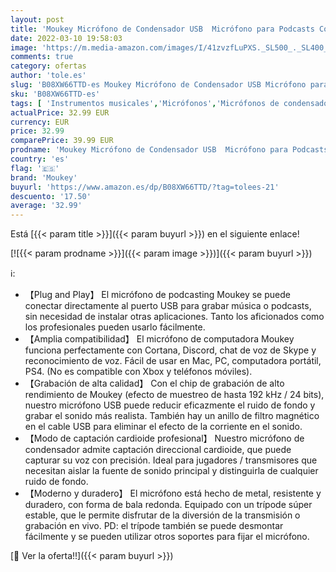 ```yaml
---
layout: post
title: 'Moukey Micrófono de Condensador USB  Micrófono para Podcasts Con Trípode de Metal  alta Sensibilidad de 192 kHz/24 Bits  Adecuado para PC / Portátil / PS4  para Streaming/Podcasting/Grabación/Juegos'
date: 2022-03-10 19:58:03
image: 'https://m.media-amazon.com/images/I/41zvzfLuPXS._SL500_._SL400_.jpg'
comments: true
category: ofertas
author: 'tole.es'
slug: 'B08XW66TTD-es Moukey Micrófono de Condensador USB Micrófono para...'
sku: 'B08XW66TTD-es'
tags: [ 'Instrumentos musicales','Micrófonos','Micrófonos de condensador','moukey','ps4', ]
actualPrice: 32.99 EUR
currency: EUR
price: 32.99
comparePrice: 39.99 EUR
prodname: 'Moukey Micrófono de Condensador USB  Micrófono para Podcasts Con Trípode de Metal  alta Sensibilidad de 192 kHz/24 Bits  Adecuado para PC / Portátil / PS4  para Streaming/Podcasting/Grabación/Juegos'
country: 'es'
flag: '🇪🇸'
brand: 'Moukey'
buyurl: 'https://www.amazon.es/dp/B08XW66TTD/?tag=tolees-21'
descuento: '17.50'
average: '32.99'
---
```


Está [{{< param title >}}]({{< param buyurl >}}) en el siguiente enlace!

[![{{< param prodname >}}]({{< param image >}})]({{< param buyurl >}})

ℹ️:

- 【Plug and Play】 El micrófono de podcasting Moukey se puede conectar directamente al puerto USB para grabar música o podcasts, sin necesidad de instalar otras aplicaciones. Tanto los aficionados como los profesionales pueden usarlo fácilmente.
- 【Amplia compatibilidad】 El micrófono de computadora Moukey funciona perfectamente con Cortana, Discord, chat de voz de Skype y reconocimiento de voz. Fácil de usar en Mac, PC, computadora portátil, PS4. (No es compatible con Xbox y teléfonos móviles).
- 【Grabación de alta calidad】 Con el chip de grabación de alto rendimiento de Moukey (efecto de muestreo de hasta 192 kHz / 24 bits), nuestro micrófono USB puede reducir eficazmente el ruido de fondo y grabar el sonido más realista. También hay un anillo de filtro magnético en el cable USB para eliminar el efecto de la corriente en el sonido.
- 【Modo de captación cardioide profesional】 Nuestro micrófono de condensador admite captación direccional cardioide, que puede capturar su voz con precisión. Ideal para jugadores / transmisores que necesitan aislar la fuente de sonido principal y distinguirla de cualquier ruido de fondo.
- 【Moderno y duradero】 El micrófono está hecho de metal, resistente y duradero, con forma de bala redonda. Equipado con un trípode súper estable, que le permite disfrutar de la diversión de la transmisión o grabación en vivo. PD: el trípode también se puede desmontar fácilmente y se pueden utilizar otros soportes para fijar el micrófono.

[🛒 Ver la oferta!!]({{< param buyurl >}})
